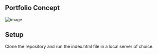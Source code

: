 ## Portfolio Concept


![image](https://user-images.githubusercontent.com/52431957/138315334-f73cfc9f-f3b6-4ab2-9c71-480edc7f92b3.png)



## Setup 

Clone the repository and run the index.html file in a local server of choice. 
